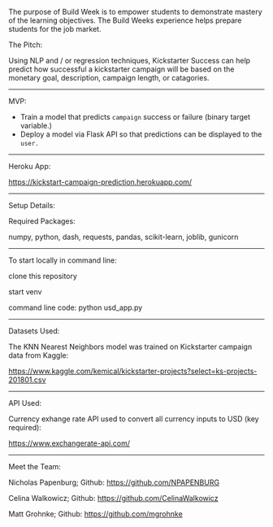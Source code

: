 The purpose of Build Week is to empower students to demonstrate mastery of the learning objectives. The Build Weeks experience helps prepare students for the job market.


The Pitch:

Using NLP and / or regression techniques, Kickstarter Success can help predict how successful a 
kickstarter campaign will be based on the monetary goal, description, campaign length, or catagories.

___________________________________________________________________________________________

MVP:

- Train a model that predicts `campaign` success or failure (binary target variable.)
- Deploy a model via Flask API so that predictions can be displayed to the `user.`

___________________________________________________________________________________________

Heroku App: 

https://kickstart-campaign-prediction.herokuapp.com/

___________________________________________________________________________________________

Setup Details:

Required Packages:

numpy, python, dash, requests, pandas, scikit-learn, joblib, gunicorn

____________________________________________________________________________________________

To start locally in command line: 

clone this repository

start venv

command line code: python usd_app.py

____________________________________________________________________________________________

Datasets Used:

The KNN Nearest Neighbors model was trained on Kickstarter campaign data from Kaggle:

https://www.kaggle.com/kemical/kickstarter-projects?select=ks-projects-201801.csv

____________________________________________________________________________________________

API Used:

Currency exhange rate API used to convert all currency inputs to USD (key required):

https://www.exchangerate-api.com/

_____________________________________________________________________________________________

Meet the Team:

Nicholas Papenburg; Github: https://github.com/NPAPENBURG

Celina Walkowicz; Github: https://github.com/CelinaWalkowicz

Matt Grohnke; Github: https://github.com/mgrohnke
